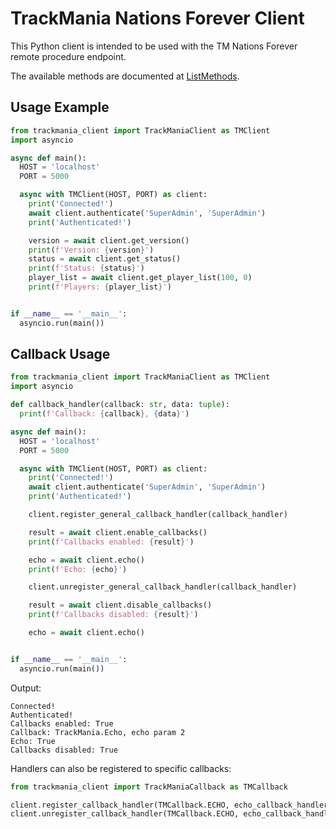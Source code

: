 # TrackMania Nations Forever Client

This Python client is intended to be used with the TM Nations Forever remote procedure endpoint.

The available methods are documented at [ListMethods](/ListMethods.html).

## Usage Example

```python
from trackmania_client import TrackManiaClient as TMClient
import asyncio

async def main():
  HOST = 'localhost'
  PORT = 5000

  async with TMClient(HOST, PORT) as client:
    print('Connected!')
    await client.authenticate('SuperAdmin', 'SuperAdmin')
    print('Authenticated!')

    version = await client.get_version()
    print(f'Version: {version}')
    status = await client.get_status()
    print(f'Status: {status}')
    player_list = await client.get_player_list(100, 0)
    print(f'Players: {player_list}')


if __name__ == '__main__':
  asyncio.run(main())
```

## Callback Usage
```python
from trackmania_client import TrackManiaClient as TMClient
import asyncio

def callback_handler(callback: str, data: tuple):
  print(f'Callback: {callback}, {data}')

async def main():
  HOST = 'localhost'
  PORT = 5000

  async with TMClient(HOST, PORT) as client:
    print('Connected!')
    await client.authenticate('SuperAdmin', 'SuperAdmin')
    print('Authenticated!')

    client.register_general_callback_handler(callback_handler)

    result = await client.enable_callbacks()
    print(f'Callbacks enabled: {result}')

    echo = await client.echo()
    print(f'Echo: {echo}')

    client.unregister_general_callback_handler(callback_handler)

    result = await client.disable_callbacks()
    print(f'Callbacks disabled: {result}')

    echo = await client.echo()


if __name__ == '__main__':
  asyncio.run(main())
```

Output:
```
Connected!
Authenticated!
Callbacks enabled: True
Callback: TrackMania.Echo, echo param 2
Echo: True
Callbacks disabled: True
```

Handlers can also be registered to specific callbacks:
```python
from trackmania_client import TrackManiaCallback as TMCallback

client.register_callback_handler(TMCallback.ECHO, echo_callback_handler)
client.unregister_callback_handler(TMCallback.ECHO, echo_callback_handler)
```
